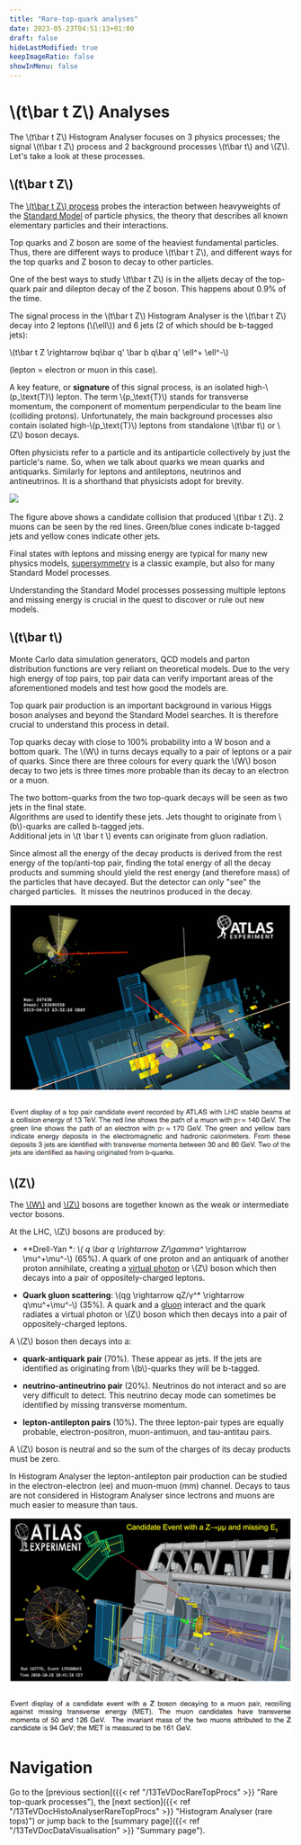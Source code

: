 ```yaml
---
title: "Rare-top-quark analyses"
date: 2023-05-23T04:51:13+01:00
draft: false
hideLastModified: true
keepImageRatio: false
showInMenu: false
---
```


# \\(t\bar t Z\\) Analyses

The \\(t\bar t Z\\) Histogram Analyser focuses on 3 physics processes; the signal \\(t\bar t Z\\) process and 2 background processes \\(t\bar t\\) and \\(Z\\).  
Let's take a look at these processes.

## \\(t\bar t Z\\)

The [\\(t\bar t Z\\) process](http://atlas.cern/updates/physics-briefing/probes-heavyweights-standard-model) probes the interaction between heavyweights of the [Standard Model](https://home.cern/about/physics/standard-model) of particle physics, the theory that describes all known elementary particles and their interactions.

Top quarks and Z boson are some of the heaviest fundamental particles.  Thus, there are different ways to produce \\(t\bar t Z\\), and different ways for the top quarks and Z boson to decay to other particles.

One of the best ways to study \\(t\bar t Z\\) is in the alljets decay of the top-quark pair and dilepton decay of the Z boson.  This happens about 0.9% of the time.  

The signal process in the \\(t\bar t Z\\) Histogram Analyser is the \\(t\bar t Z\\) decay into 2 leptons (\\(\ell\\)) and 6 jets (2 of which should be b-tagged jets):

\\(t\bar t Z \rightarrow bq\bar q' \bar b q\bar q' \ell^+ \ell^-\\)  

(lepton = electron or muon in this case).

A key feature, or **signature** of this signal process, is an isolated high-\\(p_\text{T}\\) lepton.  The term \\(p_\text{T}\\) stands for transverse momentum, the component of momentum perpendicular to the beam line (colliding protons).  Unfortunately, the main background processes also contain isolated high-\\(p_\text{T}\\) leptons from standalone \\(t\bar t\\) or \\(Z\\) boson decays.

Often physicists refer to a particle and its antiparticle collectively by just the particle's name.  So, when we talk about quarks we mean quarks and antiquarks.  Similarly for leptons and antileptons,  neutrinos and antineutrinos.  It is a shorthand that physicists adopt for brevity.

![](images/ttZ_3l_event.png)

The figure above shows a candidate collision that produced \\(t\bar t Z\\). 2 muons can be seen by the red lines. Green/blue cones indicate b-tagged jets and yellow cones indicate other jets.


Final states with leptons and missing energy are typical for many new physics models, [supersymmetry](https://home.cern/about/physics/supersymmetry) is a classic example, but also for many Standard Model processes.

Understanding the Standard Model processes possessing multiple leptons and missing energy is crucial in the quest to discover or rule out new models.


## \\(t\bar t\\)

Monte Carlo data simulation generators, QCD models and parton distribution functions are very reliant on theoretical models. Due to the very high energy of top pairs, top pair data can verify important areas of the aforementioned models and test how good the models are.

Top quark pair production is an important background in various Higgs boson analyses and beyond the Standard Model searches.  It is therefore crucial to understand this process in detail.

Top quarks decay with close to 100% probability into a W boson and a bottom quark.  The \\(W\\) in turns decays equally to a pair of leptons or a pair of quarks.  Since there are three colours for every quark the \\(W\\) boson decay to two jets is three times more probable than its decay to an electron or a muon.

The two bottom-quarks from the two top-quark decays will be seen as two jets in the final state.  
Algorithms are used to identify these jets. Jets thought to originate from \\(b\\)-quarks are called b-tagged jets.  
Additional jets in \\(t \bar t \\) events can originate from gluon radiation.

Since almost all the energy of the decay products is derived from the rest energy of the top/anti-top pair, finding the total energy of all the decay products and summing should yield the rest energy (and therefore mass) of the particles that have decayed.  But the detector can only "see" the charged particles.  It misses the neutrinos produced in the decay. 



![](images/ToppairPlusCaption.png)

## \\(Z\\)

The [\\(W\\)](http://home.cern/about/physics/w-boson-sunshine-and-stardust) and [\\(Z\\)](http://home.cern/about/physics/z-boson) bosons are together known as the weak or intermediate vector bosons.

At the LHC, \\(Z\\) bosons are produced by:

* **Drell-Yan **: \\( q \bar q \rightarrow Z/\gamma^* \rightarrow \mu^+\mu^-\\) (65%). A quark of one proton and an antiquark of another proton annihilate, creating a [virtual photon](https://en.wikipedia.org/wiki/Virtual_particle) or \\(Z\\) boson which then decays into a pair of oppositely-charged leptons.

* **Quark gluon scattering**: \\(qg \rightarrow qZ/γ^* \rightarrow q\mu^+\mu^-\\) (35%). A quark and a [gluon](https://en.wikipedia.org/wiki/Gluon) interact and the quark radiates a virtual photon or \\(Z\\) boson which then decays into a pair of oppositely-charged leptons.

A \\(Z\\) boson then decays into a:

* **quark-antiquark pair** (70%). These appear as jets.  If the jets are identified as originating from \\(b\\)-quarks they will be b-tagged.

* **neutrino-antineutrino pair** (20%).  Neutrinos do not interact and so are very difficult to detect.  This neutrino decay mode can sometimes be identified by missing transverse momentum.

* **lepton-antilepton pairs** (10%).  The three lepton-pair types are equally probable, electron-positron, muon-antimuon, and tau-antitau pairs.

A \\(Z\\) boson is neutral and so the sum of the charges of its decay products must be zero.

In Histogram Analyser the lepton-antilepton pair production can be studied in the electron-electron (ee) and muon-muon (mm) channel.  Decays to taus are not considered in Histogram Analyser since lectrons and muons are much easier to measure than taus.

![](images/ZmumuPlusCaption.png)

# Navigation

Go to the [previous section]({{< ref "/13TeVDocRareTopProcs" >}} "Rare top-quark processes"), the [next section]({{< ref "/13TeVDocHistoAnalyserRareTopProcs" >}} "Histogram Analyser (rare tops)") or jump back to the [summary page]({{< ref "/13TeVDocDataVisualisation" >}} "Summary page").